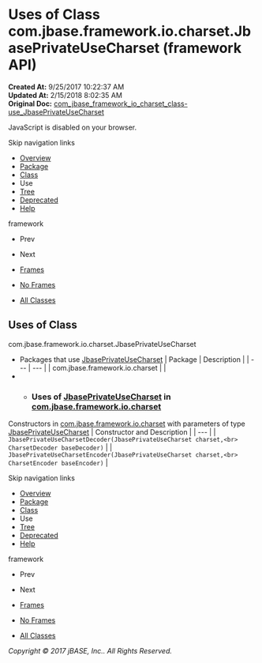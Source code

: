 # Uses of Class com.jbase.framework.io.charset.JbasePrivateUseCharset (framework   API)

**Created At:** 9/25/2017 10:22:37 AM  
**Updated At:** 2/15/2018 8:02:35 AM  
**Original Doc:** [com_jbase_framework_io_charset_class-use_JbasePrivateUseCharset](https://docs.jbase.com/39222-class-use/com_jbase_framework_io_charset_class-use_JbasePrivateUseCharset)  

<!--<br>    try {<br>        if (location.href.indexOf('is-external=true') == -1) {<br>            parent.document.title="Uses of Class com.jbase.framework.io.charset.JbasePrivateUseCharset (framework   API)";<br>        }<br>    }<br>    catch(err) {<br>    }<br>//-->
JavaScript is disabled on your browser.

Skip navigation links

- [Overview](../../../../../../overview-summary.html)
- [Package](/39221-charset/com_jbase_framework_io_charset_package-summary)
- [Class](/39221-charset/com_jbase_framework_io_charset_JbasePrivateUseCharset "class in com.jbase.framework.io.charset")
- Use
- [Tree](/39221-charset/com_jbase_framework_io_charset_package-tree)
- [Deprecated](../../../../../../deprecated-list.html)
- [Help](../../../../../../help-doc.html)


framework <br>

- Prev
- Next


- [Frames](../../../../../../index.html?com/jbase/framework/io/charset/class-use//39222-class-use/com_jbase_framework_io_charset_class-use_JbasePrivateUseCharset)
- [No Frames](/39222-class-use/com_jbase_framework_io_charset_class-use_JbasePrivateUseCharset)


- [All Classes](../../../../../../allclasses-noframe.html)


<!--<br>  allClassesLink = document.getElementById("allclasses\_navbar\_top");<br>  if(window==top) {<br>    allClassesLink.style.display = "block";<br>  }<br>  else {<br>    allClassesLink.style.display = "none";<br>  }<br>  //-->

## Uses of Class
com.jbase.framework.io.charset.JbasePrivateUseCharset

- Packages that use [JbasePrivateUseCharset](/39221-charset/com_jbase_framework_io_charset_JbasePrivateUseCharset "class in com.jbase.framework.io.charset") | Package | Description |
| --- | --- |
| com.jbase.framework.io.charset |   |
- - ### Uses of [JbasePrivateUseCharset](/39221-charset/com_jbase_framework_io_charset_JbasePrivateUseCharset "class in com.jbase.framework.io.charset") in [com.jbase.framework.io.charset](/39221-charset/com_jbase_framework_io_charset_package-summary)


Constructors in [com.jbase.framework.io.charset](/39221-charset/com_jbase_framework_io_charset_package-summary) with parameters of type [JbasePrivateUseCharset](/39221-charset/com_jbase_framework_io_charset_JbasePrivateUseCharset "class in com.jbase.framework.io.charset") | Constructor and Description |
| --- |
| `JbasePrivateUseCharsetDecoder(JbasePrivateUseCharset charset,<br>                             CharsetDecoder baseDecoder)`  |
| `JbasePrivateUseCharsetEncoder(JbasePrivateUseCharset charset,<br>                             CharsetEncoder baseEncoder)`  |

Skip navigation links

- [Overview](../../../../../../overview-summary.html)
- [Package](/39221-charset/com_jbase_framework_io_charset_package-summary)
- [Class](/39221-charset/com_jbase_framework_io_charset_JbasePrivateUseCharset "class in com.jbase.framework.io.charset")
- Use
- [Tree](/39221-charset/com_jbase_framework_io_charset_package-tree)
- [Deprecated](../../../../../../deprecated-list.html)
- [Help](../../../../../../help-doc.html)


framework <br>

- Prev
- Next


- [Frames](../../../../../../index.html?com/jbase/framework/io/charset/class-use//39222-class-use/com_jbase_framework_io_charset_class-use_JbasePrivateUseCharset)
- [No Frames](/39222-class-use/com_jbase_framework_io_charset_class-use_JbasePrivateUseCharset)


- [All Classes](../../../../../../allclasses-noframe.html)


<!--<br>  allClassesLink = document.getElementById("allclasses\_navbar\_bottom");<br>  if(window==top) {<br>    allClassesLink.style.display = "block";<br>  }<br>  else {<br>    allClassesLink.style.display = "none";<br>  }<br>  //-->

*Copyright © 2017 jBASE, Inc.. All Rights Reserved.*
